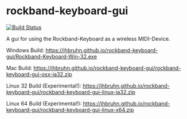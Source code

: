 rockband-keyboard-gui
=====================

[![Build Status](https://travis-ci.org/jhbruhn/rockband-keyboard-gui.svg?branch=master)](https://travis-ci.org/jhbruhn/rockband-keyboard-gui)

A gui for using the Rockband-Keyboard as a wireless MIDI-Device.

Windows Build:
https://jhbruhn.github.io/rockband-keyboard-gui/Rockband-Keyboard-Win-32.exe

Mac Build:
https://jhbruhn.github.io/rockband-keyboard-gui/rockband-keyboard-gui-osx-ia32.zip

Linux 32 Build (Experimental!):
https://jhbruhn.github.io/rockband-keyboard-gui/rockband-keyboard-gui-linux-ia32.zip

Linux 64 Build (Experimental!):
https://jhbruhn.github.io/rockband-keyboard-gui/rockband-keyboard-gui-linux-x64.zip
